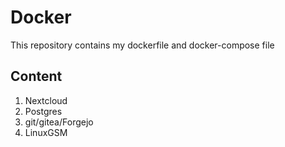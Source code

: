 # Docker

This repository contains my dockerfile and docker-compose file 



## Content

1. Nextcloud  
2. Postgres  
3. git/gitea/Forgejo  
4. LinuxGSM  
